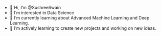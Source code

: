 - 👋 Hi, I’m @SushreeSwain
- 👀 I’m interested in Data Science
- 🌱 I’m currently learning about Advanced Machine Learning and Deep Learning.
- 💞️ I’m actively learning to create new projects and working on new ideas.
  

<!---
SushreeSwain/SushreeSwain is a ✨ special ✨ repository because its `README.md` (this file) appears on your GitHub profile.
You can click the Preview link to take a look at your changes.
--->
